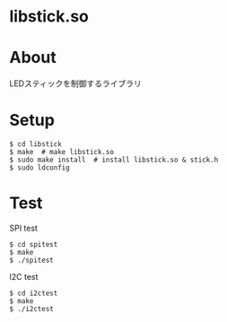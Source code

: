 libstick.so
======

# About

LEDスティックを制御するライブラリ

# Setup

```
$ cd libstick
$ make  # make libstick.so
$ sudo make install  # install libstick.so & stick.h
$ sudo ldconfig
```

# Test

SPI test

```
$ cd spitest
$ make
$ ./spitest
```

I2C test

```
$ cd i2ctest
$ make
$ ./i2ctest
```